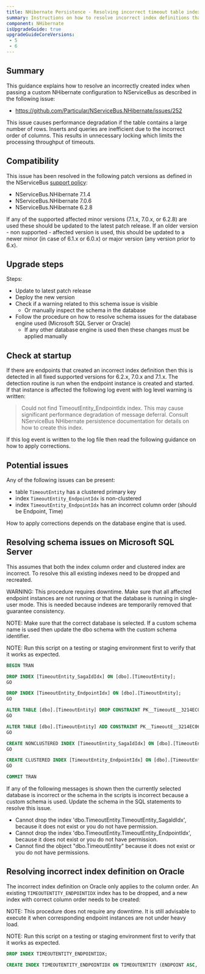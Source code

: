 ```yaml
---
title: NHibernate Persistence - Resolving incorrect timeout table indexes #252
summary: Instructions on how to resolve incorrect index definitions that can cause performance degradation for affected versions 6 to 7.
component: NHibernate
isUpgradeGuide: true
upgradeGuideCoreVersions:
 - 5
 - 6
---
```



## Summary

This guidance explains how to resolve an incorrectly created index when passing a custom NHibernate configuration to NServiceBus as described in the following issue:

- https://github.com/Particular/NServiceBus.NHibernate/issues/252

This issue causes performance degradation if the table contains a large number of rows. Inserts and queries are inefficient due to the incorrect order of columns. This results in unnecessary locking which limits the processing throughput of timeouts.


## Compatibility

This issue has been resolved in the following patch versions as defined in the NServiceBus [support policy](support-policy.md):

- NServiceBus.NHibernate 7.1.4
- NServiceBus.NHibernate 7.0.6
- NServiceBus.NHibernate 6.2.8


If any of the supported affected minor versions (7.1.x, 7.0.x, or 6.2.8) are used these should be updated to the latest patch release. If an older version - non supported - affected version is used, this should be updated to a newer minor (in case of 6.1.x or 6.0.x) or major version (any version prior to 6.x).


## Upgrade steps

Steps:

 * Update to latest patch release
 * Deploy the new version
 * Check if a warning related to this schema issue is visible
   * Or manually inspect the schema in the database
 * Follow the procedure on how to resolve schema issues for the database engine used (Microsoft SQL Server or Oracle)
   * If any other database engine is used then these changes must be applied manually


## Check at startup

If there are endpoints that created an incorrect index definition then this is detected in all fixed supported versions for 6.2.x, 7.0.x and 7.1.x. The detection routine is run when the endpoint instance is created and started. If that instance is affected the following log event with log level warning is written:

> Could not find TimeoutEntity_EndpointIdx index. This may cause significant performance degradation of message deferral. Consult NServiceBus NHibernate persistence documentation for details on how to create this index.

If this log event is written to the log file then read the following guidance on how to apply corrections.


## Potential issues

Any of the following issues can be present:

- table `TimeoutEntity` has a clustered primary key
- index `TimeoutEntity_EndpointIdx` is non-clustered
- index `TimeoutEntity_EndpointIdx` has an incorrect column order (should be Endpoint, Time)


How to apply corrections depends on the database engine that is used.


## Resolving schema issues on Microsoft SQL Server

This assumes that both the index column order and clustered index are incorrect. To resolve this all existing indexes need to be dropped and recreated.

WARNING: This procedure requires downtime. Make sure that all affected endpoint instances are not running or that the database is running in single-user mode. This is needed because indexes are temporarily removed that guarantee consistency.

NOTE: Make sure that the correct database is selected. If a custom schema name is used then update the dbo schema with the custom schema identifier.

NOTE: Run this script on a testing or staging environment first to verify that it works as expected.

```sql
BEGIN TRAN

DROP INDEX [TimeoutEntity_SagaIdIdx] ON [dbo].[TimeoutEntity];
GO

DROP INDEX [TimeoutEntity_EndpointIdx] ON [dbo].[TimeoutEntity];
GO

ALTER TABLE [dbo].[TimeoutEntity] DROP CONSTRAINT PK__TimeoutE__3214EC06D068BEFC
GO

ALTER TABLE [dbo].[TimeoutEntity] ADD CONSTRAINT PK__TimeoutE__3214EC06D068BEFC PRIMARY KEY NONCLUSTERED (Id)
GO

CREATE NONCLUSTERED INDEX [TimeoutEntity_SagaIdIdx] ON [dbo].[TimeoutEntity]([SagaId] ASC);
GO

CREATE CLUSTERED INDEX [TimeoutEntity_EndpointIdx] ON [dbo].[TimeoutEntity]([Endpoint] ASC, [Time] ASC);
GO

COMMIT TRAN
```

If any of the following messages is shown then the currently selected database is incorrect or the schema in the scripts is incorrect because a custom schema is used. Update the schema in the SQL statements to resolve this issue.

- Cannot drop the index 'dbo.TimeoutEntity.TimeoutEntity_SagaIdIdx', because it does not exist or you do not have permission.
- Cannot drop the index 'dbo.TimeoutEntity.TimeoutEntity_EndpointIdx', because it does not exist or you do not have permission.
- Cannot find the object "dbo.TimeoutEntity" because it does not exist or you do not have permissions.


## Resolving incorrect index definition on Oracle

The incorrect index definition on Oracle only applies to the column order. An existing `TIMEOUTENTITY_ENDPOINTIDX` index has to be dropped, and a new index with correct column order needs to be created:

NOTE: This procedure does not require any downtime. It is still advisable to execute it when corresponding endpoint instances are not under heavy load.

NOTE: Run this script on a testing or staging environment first to verify that it works as expected.

```sql
DROP INDEX TIMEOUTENTITY_ENDPOINTIDX;

CREATE INDEX TIMEOUTENTITY_ENDPOINTIDX ON TIMEOUTENTITY (ENDPOINT ASC, TIME ASC);
```
